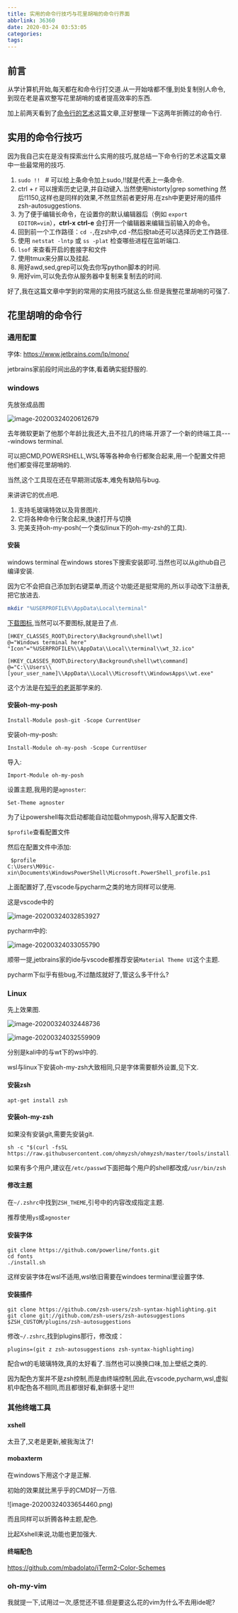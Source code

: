 ```yaml
---
title: 实用的命令行技巧与花里胡哨的命令行界面
abbrlink: 36360
date: 2020-03-24 03:53:05
categories:
tags:
---
```


## 前言

从学计算机开始,每天都在和命令行打交道.从一开始啥都不懂,到处复制别人命令,到现在老是喜欢整写花里胡哨的或者提高效率的东西.

加上前两天看到了[命令行的艺术](https://github.com/jlevy/the-art-of-command-line/blob/master/README-zh.md)这篇文章,正好整理一下这两年折腾过的命令行.

<!--more-->

## 实用的命令行技巧

因为我自己实在是没有探索出什么实用的技巧,就总结一下命令行的艺术这篇文章中一些最常用的技巧.

1. `sudo !! ` # 可以给上条命令加上sudo,!!就是代表上一条命令.
2. ctrl + r 可以搜索历史记录,并自动键入.当然使用historty|grep something 然后!1150,这样也是同样的效果,不然显然前者更好用.在zsh中更更好用的插件zsh-autosuggestions.
3. 为了便于编辑长命令，在设置你的默认编辑器后（例如 `export EDITOR=vim`），**ctrl-x** **ctrl-e** 会打开一个编辑器来编辑当前输入的命令。
4. 回到前一个工作路径：`cd -`,在zsh中,cd -然后按tab还可以选择历史工作路径.
5. 使用 `netstat -lntp` 或 `ss -plat` 检查哪些进程在监听端口.
6. `lsof` 来查看开启的套接字和文件
7. 使用tmux来分屏以及挂起.
8. 用好awd,sed,grep可以免去你写python脚本的时间.
9. 用好vim,可以免去你从服务器中复制来复制去的时间.

好了,我在这篇文章中学到的常用的实用技巧就这么些.但是我整花里胡哨的可强了.

## 花里胡哨的命令行

### 通用配置

字体: https://www.jetbrains.com/lp/mono/

jetbrains家前段时间出品的字体,看着确实挺舒服的.

### windows

先放张成品图

![image-20200324020612679](image-20200324020612679.png)

去年微软更新了他那个年龄比我还大,丑不拉几的终端.开源了一个新的终端工具----windows terminal.

可以把CMD,POWERSHELL,WSL等等各种命令行都聚合起来,用一个配置文件把他们都变得花里胡哨的.

当然,这个工具现在还在早期测试版本,难免有缺陷与bug.

来讲讲它的优点吧.

1. 支持毛玻璃特效以及背景图片.
2. 它将各种命令行聚合起来,快速打开与切换
3. 完美支持oh-my-posh(一个类似linux下的oh-my-zsh的工具).

#### 安装

windows terminal 在windows stores下搜索安装即可.当然也可以从github自己编译安装.

因为它不会把自己添加到右键菜单,而这个功能还是挺常用的,所以手动改下注册表,把它放进去.

```bash
mkdir "%USERPROFILE%\AppData\Local\terminal"
```

[下载图标](https://github.com/M09Ic/My_Command_Config/blob/master/wt_32.ico),当然可以不要图标,就是丑了点.

```
[HKEY_CLASSES_ROOT\Directory\Background\shell\wt]
@="Windows terminal here"
"Icon"="%USERPROFILE%\\AppData\\Local\\terminal\\wt_32.ico"

[HKEY_CLASSES_ROOT\Directory\Background\shell\wt\command]
@="C:\\Users\\[your_user_name]\\AppData\\Local\\Microsoft\\WindowsApps\\wt.exe"
```

这个方法是在[知乎的老哥](https://www.zhihu.com/question/325948326)那学来的.



#### 安装oh-my-posh



`Install-Module posh-git -Scope CurrentUser`

安装oh-my-posh:

`Install-Module oh-my-posh -Scope CurrentUser`

导入:

`Import-Module oh-my-posh`

设置主题,我用的是`agnoster`:

`Set-Theme agnoster`

为了让powershell每次启动都能自动加载ohmyposh,得写入配置文件.

`$profile`查看配置文件

然后在配置文件中添加:

```
 $profile
C:\Users\M09ic-xin\Documents\WindowsPowerShell\Microsoft.PowerShell_profile.ps1
```

上面配置好了,在vscode与pycharm之类的地方同样可以使用.

这是vscode中的

![image-20200324032853927](image-20200324032853927.png)

pycharm中的:

![image-20200324033055790](image-20200324033055790.png)

顺带一提,jetbrains家的ide与vscode都推荐安装`Material Theme UI`这个主题.

pycharm下似乎有些bug,不过酷炫就好了,管这么多干什么?

### Linux

先上效果图.

![image-20200324032448736](image-20200324032448736.png)

![image-20200324032559909](image-20200324032559909.png)

分别是kali中的与wt下的wsl中的.

wsl与linux下安装oh-my-zsh大致相同,只是字体需要额外设置,见下文.

#### 安装zsh

`apt-get install zsh`

#### 安装oh-my-zsh

如果没有安装git,需要先安装git.

```
sh -c "$(curl -fsSL https://raw.githubusercontent.com/ohmyzsh/ohmyzsh/master/tools/install.sh)"
```

如果有多个用户,建议在`/etc/passwd`下面把每个用户的shell都改成`/usr/bin/zsh`

#### 修改主题

在`~/.zshrc`中找到`ZSH_THEME`,引号中的内容改成指定主题.

推荐使用`ys`或`agnoster`

#### 安装字体

```
git clone https://github.com/powerline/fonts.git
cd fonts
./install.sh
```

这样安装字体在wsl不适用,wsl依旧需要在windoes terminal里设置字体.

#### 安装插件

```
git clone https://github.com/zsh-users/zsh-syntax-highlighting.git
git clone git://github.com/zsh-users/zsh-autosuggestions $ZSH_CUSTOM/plugins/zsh-autosuggestions
```

修改`~/.zshrc`,找到plugins那行，修改成：

```
plugins=(git z zsh-autosuggestions zsh-syntax-highlighting)
```

配合wt的毛玻璃特效,真的太好看了.当然也可以换换口味,加上壁纸之类的.

因为配色方案并不是zsh控制,而是由终端控制,因此,在vscode,pycharm,wsl,虚拟机中配色各不相同,而且都很好看,新鲜感十足!!!

### 其他终端工具

#### xshell

太丑了,又老是更新,被我淘汰了!

#### mobaxterm

在windows下用这个才是正解.

初始的效果就比黑乎乎的CMD好一万倍.

![image-20200324033654460.png)

而且同样可以折腾各种主题,配色.

比起Xshell来说,功能也更加强大.

#### 终端配色

https://github.com/mbadolato/iTerm2-Color-Schemes

### oh-my-vim

我就提一下,试用过一次,感觉还不错.但是要这么花的vim为什么不去用ide呢?
